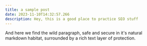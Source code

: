 ```yaml
---
title: a sample post
date: 2023-11-10T14:32:57.266
description: Hey, this is a good place to practice SEO stuff
---
```

And here we find the wild paragraph, safe and secure in it's natural markdown habitat, surrounded by a rich text layer of protection.
